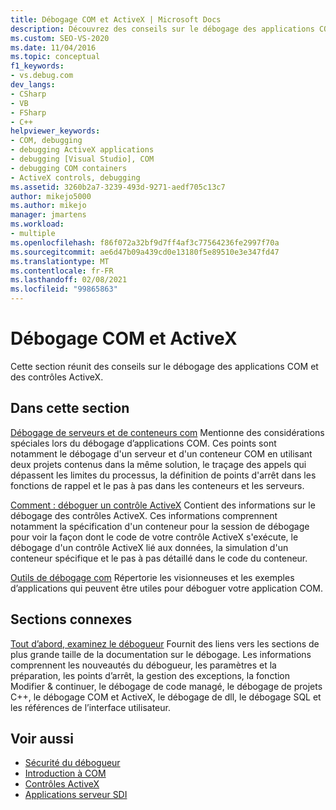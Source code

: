 ```yaml
---
title: Débogage COM et ActiveX | Microsoft Docs
description: Découvrez des conseils sur le débogage des applications COM et des contrôles ActiveX dans Visual Studio. En savoir plus sur le débogage de serveur et de conteneur COM. Recherchez les outils de débogage COM.
ms.custom: SEO-VS-2020
ms.date: 11/04/2016
ms.topic: conceptual
f1_keywords:
- vs.debug.com
dev_langs:
- CSharp
- VB
- FSharp
- C++
helpviewer_keywords:
- COM, debugging
- debugging ActiveX applications
- debugging [Visual Studio], COM
- debugging COM containers
- ActiveX controls, debugging
ms.assetid: 3260b2a7-3239-493d-9271-aedf705c13c7
author: mikejo5000
ms.author: mikejo
manager: jmartens
ms.workload:
- multiple
ms.openlocfilehash: f86f072a32bf9d7ff4af3c77564236fe2997f70a
ms.sourcegitcommit: ae6d47b09a439cd0e13180f5e89510e3e347fd47
ms.translationtype: MT
ms.contentlocale: fr-FR
ms.lasthandoff: 02/08/2021
ms.locfileid: "99865863"
---
```

# <a name="com-and-activex-debugging"></a>Débogage COM et ActiveX
Cette section réunit des conseils sur le débogage des applications COM et des contrôles ActiveX.

## <a name="in-this-section"></a>Dans cette section
 [Débogage de serveurs et de conteneurs com](../debugger/com-server-and-container-debugging.md) Mentionne des considérations spéciales lors du débogage d’applications COM. Ces points sont notamment le débogage d'un serveur et d'un conteneur COM en utilisant deux projets contenus dans la même solution, le traçage des appels qui dépassent les limites du processus, la définition de points d'arrêt dans les fonctions de rappel et le pas à pas dans les conteneurs et les serveurs.

 [Comment : déboguer un contrôle ActiveX](../debugger/how-to-debug-an-activex-control.md) Contient des informations sur le débogage des contrôles ActiveX. Ces informations comprennent notamment la spécification d'un conteneur pour la session de débogage pour voir la façon dont le code de votre contrôle ActiveX s'exécute, le débogage d'un contrôle ActiveX lié aux données, la simulation d'un conteneur spécifique et le pas à pas détaillé dans le code du conteneur.

 [Outils de débogage com](../debugger/com-debugging-tools.md) Répertorie les visionneuses et les exemples d’applications qui peuvent être utiles pour déboguer votre application COM.

## <a name="related-sections"></a>Sections connexes
 [Tout d’abord, examinez le débogueur](../debugger/debugger-feature-tour.md) Fournit des liens vers les sections de plus grande taille de la documentation sur le débogage. Les informations comprennent les nouveautés du débogueur, les paramètres et la préparation, les points d’arrêt, la gestion des exceptions, la fonction Modifier & continuer, le débogage de code managé, le débogage de projets C++, le débogage COM et ActiveX, le débogage de dll, le débogage SQL et les références de l’interface utilisateur.

## <a name="see-also"></a>Voir aussi

- [Sécurité du débogueur](../debugger/debugger-security.md)
- [Introduction à COM](/cpp/atl/introduction-to-com)
- [Contrôles ActiveX](/cpp/mfc/activex-controls)
- [Applications serveur SDI](com-server-and-container-debugging.md)